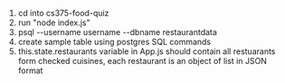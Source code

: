 1. cd into cs375-food-quiz
2. run "node index.js"
3. psql --username username --dbname restaurantdata
4. create sample table using postgres SQL commands
5. this.state.restaurants variable in App.js should contain all restuarants form checked cuisines, each restaurant is an object of  list in JSON format